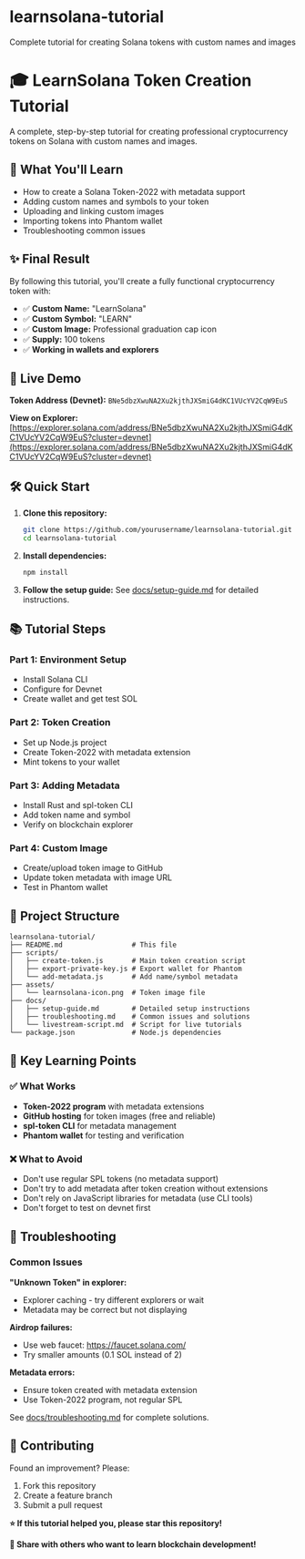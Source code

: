 # learnsolana-tutorial
Complete tutorial for creating Solana tokens with custom names and images
# 🎓 LearnSolana Token Creation Tutorial

A complete, step-by-step tutorial for creating professional cryptocurrency tokens on Solana with custom names and images.

## 🎯 What You'll Learn

- How to create a Solana Token-2022 with metadata support
- Adding custom names and symbols to your token
- Uploading and linking custom images
- Importing tokens into Phantom wallet
- Troubleshooting common issues

## ✨ Final Result

By following this tutorial, you'll create a fully functional cryptocurrency token with:

- ✅ **Custom Name:** "LearnSolana"
- ✅ **Custom Symbol:** "LEARN"
- ✅ **Custom Image:** Professional graduation cap icon
- ✅ **Supply:** 100 tokens
- ✅ **Working in wallets and explorers**

## 🚀 Live Demo

**Token Address (Devnet):** `BNe5dbzXwuNA2Xu2kjthJXSmiG4dKC1VUcYV2CqW9EuS`

**View on Explorer:** [https://explorer.solana.com/address/BNe5dbzXwuNA2Xu2kjthJXSmiG4dKC1VUcYV2CqW9EuS?cluster=devnet](https://explorer.solana.com/address/BNe5dbzXwuNA2Xu2kjthJXSmiG4dKC1VUcYV2CqW9EuS?cluster=devnet)


## 🛠️ Quick Start

1. **Clone this repository:**
   ```bash
   git clone https://github.com/yourusername/learnsolana-tutorial.git
   cd learnsolana-tutorial
   ```

2. **Install dependencies:**
   ```bash
   npm install
   ```

3. **Follow the setup guide:**
   See [docs/setup-guide.md](docs/setup-guide.md) for detailed instructions.

## 📚 Tutorial Steps

### Part 1: Environment Setup
- Install Solana CLI
- Configure for Devnet  
- Create wallet and get test SOL

### Part 2: Token Creation
- Set up Node.js project
- Create Token-2022 with metadata extension
- Mint tokens to your wallet

### Part 3: Adding Metadata
- Install Rust and spl-token CLI
- Add token name and symbol
- Verify on blockchain explorer

### Part 4: Custom Image
- Create/upload token image to GitHub
- Update token metadata with image URL
- Test in Phantom wallet

## 📁 Project Structure

```
learnsolana-tutorial/
├── README.md                 # This file
├── scripts/
│   ├── create-token.js       # Main token creation script
│   ├── export-private-key.js # Export wallet for Phantom
│   └── add-metadata.js       # Add name/symbol metadata
├── assets/
│   └── learnsolana-icon.png  # Token image file
├── docs/
│   ├── setup-guide.md        # Detailed setup instructions
│   ├── troubleshooting.md    # Common issues and solutions
│   └── livestream-script.md  # Script for live tutorials
└── package.json              # Node.js dependencies
```

## 🎯 Key Learning Points

### ✅ What Works
- **Token-2022 program** with metadata extensions
- **GitHub hosting** for token images (free and reliable)
- **spl-token CLI** for metadata management
- **Phantom wallet** for testing and verification

### ❌ What to Avoid
- Don't use regular SPL tokens (no metadata support)
- Don't try to add metadata after token creation without extensions
- Don't rely on JavaScript libraries for metadata (use CLI tools)
- Don't forget to test on devnet first

## 🔧 Troubleshooting

### Common Issues

**"Unknown Token" in explorer:**
- Explorer caching - try different explorers or wait
- Metadata may be correct but not displaying

**Airdrop failures:**
- Use web faucet: https://faucet.solana.com/
- Try smaller amounts (0.1 SOL instead of 2)

**Metadata errors:**
- Ensure token created with metadata extension
- Use Token-2022 program, not regular SPL

See [docs/troubleshooting.md](docs/troubleshooting.md) for complete solutions.



## 🤝 Contributing

Found an improvement? Please:
1. Fork this repository
2. Create a feature branch
3. Submit a pull request


**⭐ If this tutorial helped you, please star this repository!**

**🔗 Share with others who want to learn blockchain development!**
